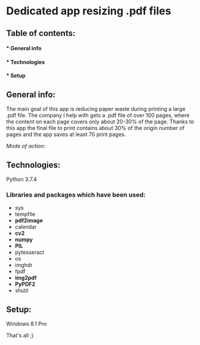# Dedicated app resizing .pdf files

## Table of contents:
#### * General info
#### * Technologies 
#### * Setup

## **General info**:
The main goal of this app is reducing paper waste during printing a large .pdf file.
The company I help with gets a .pdf file of over 100 pages, where the content on each page covers only about 20-30% of the page. 
Thanks to this app the final file to print contains about 30% of the origin number of pages and the app saves at least 70 print pages.

*Mode of action*:

     
## **Technologies**:
Python 3.7.4

### Libraries and packages which have been used:
 - sys
 - tempfile
 - **pdf2image**
 - calendar
 - **cv2**
 - **numpy**
 - **PIL**
 - pytesseract
 - os
 - imghdr
 - fpdf
 - **img2pdf**
 - **PyPDF2**
 - shutil
 
 ## **Setup**:
 Windows 8.1 Pro
 

That's all ;)


